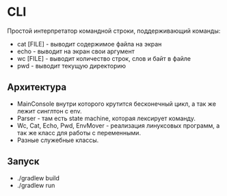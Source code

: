 # CLI
Простой интерпретатор командной строки, поддерживающий команды:

- cat [FILE] - выводит содержимое файла на экран
- echo - выводит на экран свои аргумент
- wc [FILE] - выводит количество строк, слов и байт в файле
- pwd - выводит текущую директорию

## Арxитектура
- MainConsole внутри которого крутится бесконечный цикл, а так же лежит синглтон с env.
- Parser - там есть state machine, которая лексирует команду.
- Wc, Cat, Echo, Pwd, EnvMover - реализация линуксовых программ, а так же класс для работы с переменными.
- Разные служебные классы.

## Запуск
- ./gradlew build
- ./gradlew run
